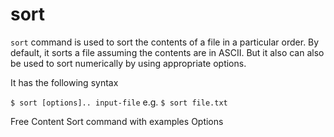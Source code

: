 # sort

`sort` command is used to sort the contents of a file in a particular order. By default, it sorts a file assuming the contents are in ASCII. But it also can also be used to sort numerically by using appropriate options.

It has the following syntax

`$ sort [options].. input-file` e.g. `$ sort file.txt`

<ResourceGroupTitle>Free Content</ResourceGroupTitle>
<BadgeLink colorScheme='yellow' badgeText='Read' href='https://www.geeksforgeeks.org/sort-command-linuxunix-examples/'>Sort command with examples</BadgeLink>
<BadgeLink colorScheme='yellow' badgeText='Wiki' href='https://en.wikipedia.org/wiki/Sort_(Unix)'>Options</BadgeLink>

